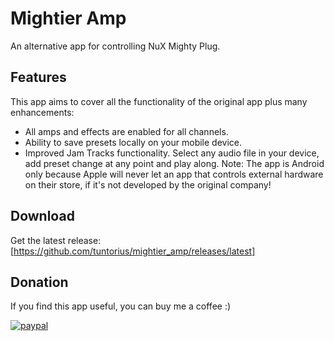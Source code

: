 # Mightier Amp

An alternative app for controlling NuX Mighty Plug.

## Features
This app aims to cover all the functionality of the original app plus many enhancements:
- All amps and effects are enabled for all channels.
- Ability to save presets locally on your mobile device.
- Improved Jam Tracks functionality. Select any audio file in your device, add preset change at any point and play along.
Note: The app is Android only because Apple will never let an app that controls external hardware on their store, if it's not developed by the original company!

## Download
Get the latest release:
[https://github.com/tuntorius/mightier_amp/releases/latest]

## Donation
If you find this app useful, you can buy me a coffee  :) 

[![paypal](https://www.paypalobjects.com/en_US/i/btn/btn_donateCC_LG.gif)](https://www.paypal.com/donate?hosted_button_id=FZWWAM4NUFRPC)
